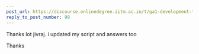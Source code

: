 ```yaml
---
post_url: https://discourse.onlinedegree.iitm.ac.in/t/ga1-development-tools-discussion-thread-tds-jan-2025/161083/99
reply_to_post_number: 98
---
```

Thanks lot jivraj. i updated my script and answers too

Thanks